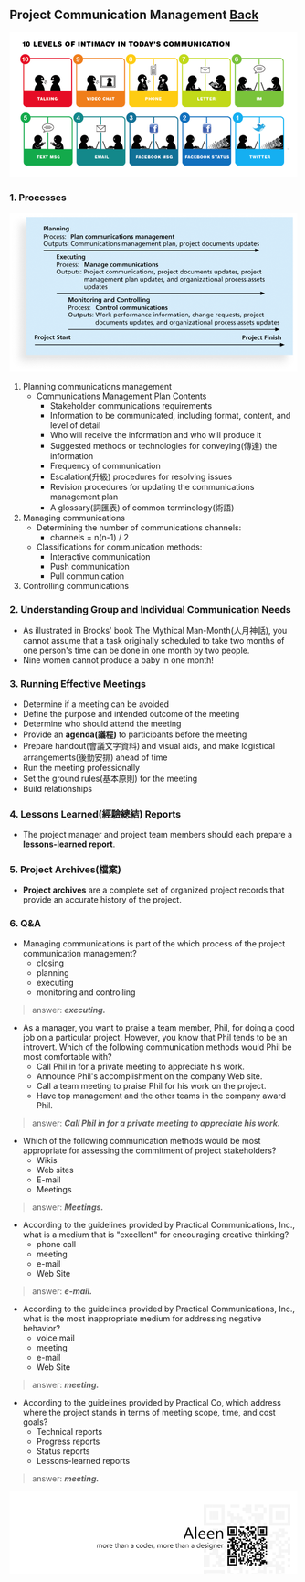 ## Project Communication Management	[Back](./../projectManagement.md)

<img src="./communication_today.png">

### 1. Processes

<img src="./processes.png">

1. Planning communications management
    - Communications Management Plan Contents
        - Stakeholder communications requirements
        - Information to be communicated, including format, content, and level of detail
        - Who will receive the information and who will produce it
        - Suggested methods or technologies for conveying(傳達) the information
        - Frequency of communication
        - Escalation(升級) procedures for resolving issues
        - Revision procedures for updating the communications management plan
        - A glossary(詞匯表) of common terminology(術語)
2. Managing communications
    - Determining the number of communications channels:
        - channels = n(n-1) / 2
    - Classifications for communication methods:
        - Interactive communication
        - Push communication
        - Pull communication
3. Controlling communications

### 2. Understanding Group and Individual Communication Needs

- As illustrated in Brooks' book The Mythical Man-Month(人月神話), you cannot assume that a task originally scheduled to take two months of one person's time can be done in one month by two people.
- Nine women cannot produce a baby in one month!

### 3. Running Effective Meetings

- Determine if a meeting can be avoided
- Define the purpose and intended outcome of the meeting
- Determine who should attend the meeting
- Provide an **agenda(議程)** to participants before the meeting
- Prepare handout(會議文字資料) and visual aids, and make logistical arrangements(後勤安排) ahead of time
- Run the meeting professionally
- Set the ground rules(基本原則) for the meeting
- Build relationships

### 4. Lessons Learned(經驗總結) Reports

- The project manager and project team members should each prepare a **lessons-learned report**.

### 5. Project Archives(檔案)

- **Project archives** are a complete set of organized project records that provide an accurate history of the project.

### 6. Q&A

- Managing communications is part of the which process of the project communication management?
    - closing
    - planning
    - executing
    - monitoring and controlling

> answer: <strong>*executing.*</strong>

- As a manager, you want to praise a team member, Phil, for doing a good job on a particular project. However, you know that Phil tends to be an introvert. Which of the following communication methods would Phil be most comfortable with?
    - Call Phil in for a private meeting to appreciate his work.
    - Announce Phil's accomplishment on the company Web site.
    - Call a team meeting to praise Phil for his work on the project.
    - Have top management and the other teams in the company award Phil.

> answer: <strong>*Call Phil in for a private meeting to appreciate his work.*</strong>

- Which of the following communication methods would be most appropriate for assessing the commitment of project stakeholders?
    - Wikis
    - Web sites
    - E-mail
    - Meetings
    
> answer: <strong>*Meetings.*</strong>

- According to the guidelines provided by Practical Communications, Inc., what is a medium that is "excellent" for encouraging creative thinking?
    - phone call
    - meeting
    - e-mail
    - Web Site
    
> answer: <strong>*e-mail.*</strong>

- According to the guidelines provided by Practical Communications, Inc., what is the most inappropriate medium for addressing negative behavior?
    - voice mail
    - meeting
    - e-mail
    - Web Site

> answer: <strong>*meeting.*</strong>

- According to the guidelines provided by Practical Co, which address where the project stands in terms of meeting scope, time, and cost goals?
    - Technical reports
    - Progress reports
    - Status reports
    - Lessons-learned reports

> answer: <strong>*meeting.*</strong>

<a href="http://aleen42.github.io/" target="_blank" ><img src="./../../pic/tail.gif"></a>
